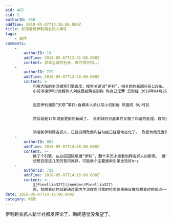 ```yaml
---
aid: 485
cid: 2
authorID: 950
addTime: 2018-05-07T13:36:00.000Z
title: 如何看待伊利跨省抓人事件
tags:
    - 事件
comments:
    -
        authorID: 19
        addTime: 2018-05-07T13:51:00.000Z
        content: 资本当道的社会，真的很可怕。。。
    -
        authorID: 729
        addTime: 2018-05-07T13:56:00.000Z
        content: >-
            利用大陆的主流搜索引擎百度，搜索关键词“伊利”，相关的的新闻只有119条。 针对跨省抓捕的新闻，目前只有几条。 其中
            小说诽谤伊利?自媒体人刘成昆被跨省刑拘 称自己无罪 云财经 2018年04月26日 07:08


            起底伊利潘刚“失联”事件:自媒体人承认写小说影射 凤凰网 8小时前


            然后就是17年或者更前的新闻了。 说明政府对此事件又做了和谐的处理。目前也无法知道内幕。


            鸿毛和伊利跨省抓人，已经说明政商利益勾结已经是常态化了。 政官为商充当保护伞。 商人为政官谋求私利。
    -
        authorID: 803
        addTime: 2018-05-07T14:08:00.000Z
        content: >-
            换了个引擎，在必应国际版搜“伊利”，翻十来页才能看到跨省抓人的新闻。 搜“伊利 跨省抓人”，才能看到几千条结果。
            想想百度这几天的首页推荐，可能换个主要搜索引擎比较好orz
    -
        authorID: 729
        addTime: 2018-05-07T14:16:00.000Z
        content: >-
            @[Pinellia327](/member/Pinellia327)
            恩，我想表达的就是通过国内主流搜索引擎的检索结果来反推我想表述的观点~~
date: 2018-05-07T14:16:00.000Z
category: 时政
---
```


伊利跨省抓人新华社都发评论了，瞬间感觉没希望了。

